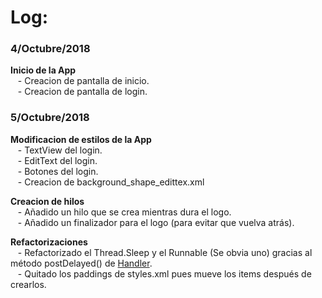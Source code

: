 # Log:

### 4/Octubre/2018

   **Inicio de la App**   
&nbsp;&nbsp; - Creacion de pantalla de inicio.  
&nbsp;&nbsp; - Creacion de pantalla de login.  

### 5/Octubre/2018  
   **Modificacion de estilos de la App**  
&nbsp;&nbsp; - TextView del login.  
&nbsp;&nbsp; - EditText del login.  
&nbsp;&nbsp; - Botones del login.  
&nbsp;&nbsp; - Creacion de background_shape_edittex.xml  

   **Creacion de hilos**  
&nbsp;&nbsp; - Añadido un hilo que se crea mientras dura el logo.  
&nbsp;&nbsp; - Añadido un finalizador para el logo (para evitar que vuelva atrás).  

   **Refactorizaciones**  
&nbsp;&nbsp; - Refactorizado el Thread.Sleep y el Runnable (Se obvia uno) gracias al método postDelayed() de [Handler](https://developer.android.com/reference/android/os/Handler).  
&nbsp;&nbsp; - Quitado los paddings de styles.xml pues mueve los items después de crearlos.  
